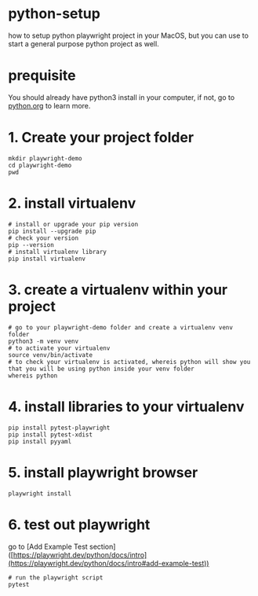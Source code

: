 # python-setup
how to setup python playwright project in your MacOS, but you can use to start a general purpose python project as well.

# prequisite 
You should already have python3 install in your computer, if not, go to [python.org](https://www.python.org/) to learn more.

# 1. Create your project folder
```commandline
mkdir playwright-demo
cd playwright-demo
pwd
```

# 2. install virtualenv
```commandline
# install or upgrade your pip version
pip install --upgrade pip
# check your version
pip --version
# install virtualenv library
pip install virtualenv
```

# 3. create a virtualenv within your project
```commandline
# go to your playwright-demo folder and create a virtualenv venv folder
python3 -m venv venv
# to activate your virtualenv
source venv/bin/activate
# to check your virtualenv is activated, whereis python will show you that you will be using python inside your venv folder
whereis python
```

# 4. install libraries to your virtualenv
```commandline
pip install pytest-playwright
pip install pytest-xdist
pip install pyyaml
```

# 5. install playwright browser
```commandline
playwright install
```

# 6. test out playwright 
go to [Add Example Test section] ([https://playwright.dev/python/docs/intro](https://playwright.dev/python/docs/intro#add-example-test))
```commandline
# run the playwright script
pytest
```

